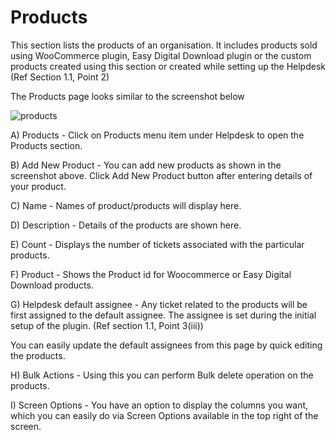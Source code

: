 # Products

This section lists the products of an organisation. It includes products sold using WooCommerce plugin, Easy Digital Download plugin or the custom products created using this section or created while setting up the Helpdesk (Ref Section 1.1, Point 2)

The Products page looks similar to the screenshot below

![products](https://cloud.githubusercontent.com/assets/8191145/8355746/a04b8a14-1b6e-11e5-8d14-14d885ce4b05.png)

A) Products - Click on Products menu item under Helpdesk to open the Products section.

B) Add New Product - You can add new products as shown in the screenshot above. Click Add New Product button after entering details of your product.

C) Name - Names of product/products will display here.

D) Description - Details of the products are shown here.

E) Count - Displays the number of tickets associated with the particular products.

F) Product - Shows the Product id for Woocommerce or Easy Digital Download products.

G) Helpdesk default assignee - Any ticket related to the products will be first assigned to the default assignee. The assignee is set during the initial setup of the plugin. (Ref section 1.1, Point 3(iii))

You can easily update the default assignees from this page by quick editing the products.

H) Bulk Actions - Using this you can perform Bulk delete operation on the products.

I) Screen Options - You have an option to display the columns you want, which you can easily do via Screen Options available in the top right of the screen.





